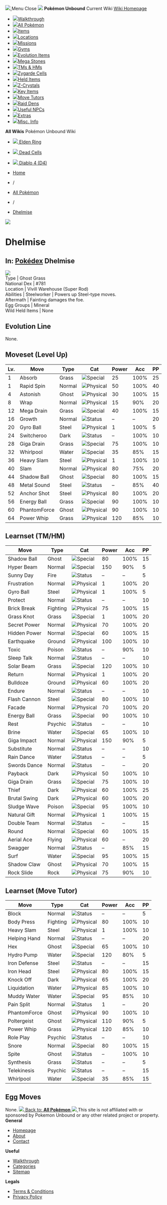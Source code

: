 [ ![](https://static.unboundwiki.com/wp-content/assets/images/2024/07/unbound-game-logo-x50.png) ](https://unboundwiki.com/pokemon/dhelmise/<https:/unboundwiki.com/>)
Menu Close
![](https://static.unboundwiki.com/wp-content/assets/images/2024/07/pokemon-unbound-frozen-heights-game-icon.jpg)
**Pokémon Unbound**
Current Wiki
[ Wiki Homepage ](https://unboundwiki.com/pokemon/dhelmise/<https:/unboundwiki.com/>)
  * [![](https://static.unboundwiki.com/wp-content/assets/images/2024/07/unbound-walkthrough-start-preview.jpg)Walkthrough](https://unboundwiki.com/pokemon/dhelmise/<https:/unboundwiki.com/walkthrough/>)
  * [![](https://static.unboundwiki.com/wp-content/assets/images/2024/07/pokemon-unbound-lab-exterior-150x150.jpg)All Pokémon](https://unboundwiki.com/pokemon/dhelmise/<https:/unboundwiki.com/pokemon/>)
  * [![](https://static.unboundwiki.com/wp-content/assets/images/2024/07/items-market-150x150.jpg)Items](https://unboundwiki.com/pokemon/dhelmise/<https:/unboundwiki.com/items/>)
  * [![](https://static.unboundwiki.com/wp-content/assets/images/2024/08/world-map-pokemon-unbound.jpg)Locations](https://unboundwiki.com/pokemon/dhelmise/<https:/unboundwiki.com/locations/>)
  * [![](https://static.unboundwiki.com/wp-content/assets/images/2024/07/missions-icon-150x150.jpg)Missions](https://unboundwiki.com/pokemon/dhelmise/<https:/unboundwiki.com/missions/>)
  * [![](https://static.unboundwiki.com/wp-content/assets/images/2024/12/exterior-crater-town-gym-200x200.jpg)Gyms](https://unboundwiki.com/pokemon/dhelmise/<https:/unboundwiki.com/gyms/>)
  * [![](https://static.unboundwiki.com/wp-content/assets/images/2024/08/evolutionary-items.jpg)Evolution Items](https://unboundwiki.com/pokemon/dhelmise/<https:/unboundwiki.com/items/evolution-items/>)
  * [![](https://static.unboundwiki.com/wp-content/assets/images/2024/07/mega-stone-150x150.jpg)Mega Stones](https://unboundwiki.com/pokemon/dhelmise/<https:/unboundwiki.com/mega-stones/>)
  * [![](https://static.unboundwiki.com/wp-content/assets/images/2024/07/tmloc-150x150.png)TMs & HMs](https://unboundwiki.com/pokemon/dhelmise/<https:/unboundwiki.com/tms-hms/>)
  * [![](https://static.unboundwiki.com/wp-content/assets/images/2024/08/zygarde-house.jpg)Zygarde Cells](https://unboundwiki.com/pokemon/dhelmise/<https:/unboundwiki.com/items/zygarde-cells/>)
  * [![](https://static.unboundwiki.com/wp-content/assets/images/2024/10/helditems-endgame-shop-200x200.jpg)Held Items](https://unboundwiki.com/pokemon/dhelmise/<https:/unboundwiki.com/items/held-items/>)
  * [![](https://static.unboundwiki.com/wp-content/assets/images/2024/08/zcrystals-listing-preview.jpg)Z-Crystals](https://unboundwiki.com/pokemon/dhelmise/<https:/unboundwiki.com/z-crystals/>)
  * [![](https://static.unboundwiki.com/wp-content/assets/images/2024/08/cube.jpg)Key Items](https://unboundwiki.com/pokemon/dhelmise/<https:/unboundwiki.com/items/key-items/>)
  * [![](https://static.unboundwiki.com/wp-content/assets/images/2024/09/move-tutors-preview.jpg)Move Tutors](https://unboundwiki.com/pokemon/dhelmise/<https:/unboundwiki.com/misc-info/move-tutors/>)
  * [![](https://static.unboundwiki.com/wp-content/assets/images/2024/10/raid-den-area-pokemon-unbound-lightv.jpg)Raid Dens](https://unboundwiki.com/pokemon/dhelmise/<https:/unboundwiki.com/raid-dens/>)
  * [![](https://static.unboundwiki.com/wp-content/assets/images/2024/11/useful-npc-preview-200x200.jpg)Useful NPCs](https://unboundwiki.com/pokemon/dhelmise/<https:/unboundwiki.com/misc-info/useful-npcs/>)
  * [![](https://static.unboundwiki.com/wp-content/assets/images/2024/10/kyurem-unbound-sidequest-200x200.jpg)Extras](https://unboundwiki.com/pokemon/dhelmise/<https:/unboundwiki.com/extras/>)
  * [![](https://static.unboundwiki.com/wp-content/assets/images/2024/08/dehara-mart.png)Misc. Info](https://unboundwiki.com/pokemon/dhelmise/<https:/unboundwiki.com/misc-info/>)


**All Wikis**
Pokémon Unbound Wiki
  * [ ![](https://unboundwiki.com/wp-content/themes/stratswiki/assets/img/wiki/elden-ring.png) Elden Ring ](https://unboundwiki.com/pokemon/dhelmise/<#>)
  * [ ![](https://unboundwiki.com/wp-content/themes/stratswiki/assets/img/wiki/dead-cells.jpg) Dead Cells ](https://unboundwiki.com/pokemon/dhelmise/<#>)
  * [ ![](https://unboundwiki.com/wp-content/themes/stratswiki/assets/img/wiki/diablo.png) Diablo 4 (D4) ](https://unboundwiki.com/pokemon/dhelmise/<#>)


  * [ Home ](https://unboundwiki.com/pokemon/dhelmise/<https:/unboundwiki.com/>)
  * /
  * [ All Pokémon ](https://unboundwiki.com/pokemon/dhelmise/<https:/unboundwiki.com/pokemon/>)
  * /
  * [ Dhelmise ](https://unboundwiki.com/pokemon/dhelmise/<https:/unboundwiki.com/pokemon/dhelmise/>)

![](https://static.unboundwiki.com/wp-content/assets/images/2024/12/dhelmise-scaled-1.png)
# Dhelmise
In: [Pokédex](https://unboundwiki.com/pokemon/dhelmise/<https:/unboundwiki.com/category/pokedex/>)
Dhelmise  
---  
![](https://static.unboundwiki.com/wp-content/assets/sprites/pokemon/dhelmise.png)  
Type | Ghost Grass  
National Dex | #781  
Location | Vivill Warehouse (Super Rod)  
Abilities | Steelworker | Powers up Steel-type moves.  
Aftermath | Fainting damages the foe.  
Egg Groups | Mineral  
Wild Held Items | None  
## Evolution Line
None. 
## Moveset (Level Up)
Lv. | Move | Type | Cat | Power | Acc | PP  
---|---|---|---|---|---|---  
1 | Absorb | Grass | ![Special](https://static.unboundwiki.com/wp-content/assets/icons/ui/special.png) | 25 | 100% | 25  
1 | Rapid Spin | Normal | ![Physical](https://static.unboundwiki.com/wp-content/assets/icons/ui/physical.png) | 50 | 100% | 40  
4 | Astonish | Ghost | ![Physical](https://static.unboundwiki.com/wp-content/assets/icons/ui/physical.png) | 30 | 100% | 15  
8 | Wrap | Normal | ![Physical](https://static.unboundwiki.com/wp-content/assets/icons/ui/physical.png) | 15 | 90% | 20  
12 | Mega Drain | Grass | ![Special](https://static.unboundwiki.com/wp-content/assets/icons/ui/special.png) | 40 | 100% | 15  
16 | Growth | Normal | ![Status](https://static.unboundwiki.com/wp-content/assets/icons/ui/status.png) | – | – | 20  
20 | Gyro Ball | Steel | ![Physical](https://static.unboundwiki.com/wp-content/assets/icons/ui/physical.png) | 1 | 100% | 5  
24 | Switcheroo | Dark | ![Status](https://static.unboundwiki.com/wp-content/assets/icons/ui/status.png) | – | 100% | 10  
28 | Giga Drain | Grass | ![Special](https://static.unboundwiki.com/wp-content/assets/icons/ui/special.png) | 75 | 100% | 10  
32 | Whirlpool | Water | ![Special](https://static.unboundwiki.com/wp-content/assets/icons/ui/special.png) | 35 | 85% | 15  
36 | Heavy Slam | Steel | ![Physical](https://static.unboundwiki.com/wp-content/assets/icons/ui/physical.png) | 1 | 100% | 10  
40 | Slam | Normal | ![Physical](https://static.unboundwiki.com/wp-content/assets/icons/ui/physical.png) | 80 | 75% | 20  
44 | Shadow Ball | Ghost | ![Special](https://static.unboundwiki.com/wp-content/assets/icons/ui/special.png) | 80 | 100% | 15  
48 | Metal Sound | Steel | ![Status](https://static.unboundwiki.com/wp-content/assets/icons/ui/status.png) | – | 85% | 40  
52 | Anchor Shot | Steel | ![Physical](https://static.unboundwiki.com/wp-content/assets/icons/ui/physical.png) | 80 | 100% | 20  
56 | Energy Ball | Grass | ![Special](https://static.unboundwiki.com/wp-content/assets/icons/ui/special.png) | 90 | 100% | 10  
60 | PhantomForce | Ghost | ![Physical](https://static.unboundwiki.com/wp-content/assets/icons/ui/physical.png) | 90 | 100% | 10  
64 | Power Whip | Grass | ![Physical](https://static.unboundwiki.com/wp-content/assets/icons/ui/physical.png) | 120 | 85% | 10  
## Learnset (TM/HM)
Move | Type | Cat | Power | Acc | PP  
---|---|---|---|---|---  
Shadow Ball | Ghost | ![Special](https://static.unboundwiki.com/wp-content/assets/icons/ui/special.png) | 80 | 100% | 15  
Hyper Beam | Normal | ![Special](https://static.unboundwiki.com/wp-content/assets/icons/ui/special.png) | 150 | 90% | 5  
Sunny Day | Fire | ![Status](https://static.unboundwiki.com/wp-content/assets/icons/ui/status.png) | – | – | 5  
Frustration | Normal | ![Physical](https://static.unboundwiki.com/wp-content/assets/icons/ui/physical.png) | 1 | 100% | 20  
Gyro Ball | Steel | ![Physical](https://static.unboundwiki.com/wp-content/assets/icons/ui/physical.png) | 1 | 100% | 5  
Protect | Normal | ![Status](https://static.unboundwiki.com/wp-content/assets/icons/ui/status.png) | – | – | 10  
Brick Break | Fighting | ![Physical](https://static.unboundwiki.com/wp-content/assets/icons/ui/physical.png) | 75 | 100% | 15  
Grass Knot | Grass | ![Special](https://static.unboundwiki.com/wp-content/assets/icons/ui/special.png) | 1 | 100% | 20  
Secret Power | Normal | ![Physical](https://static.unboundwiki.com/wp-content/assets/icons/ui/physical.png) | 70 | 100% | 20  
Hidden Power | Normal | ![Special](https://static.unboundwiki.com/wp-content/assets/icons/ui/special.png) | 60 | 100% | 15  
Earthquake | Ground | ![Physical](https://static.unboundwiki.com/wp-content/assets/icons/ui/physical.png) | 100 | 100% | 10  
Toxic | Poison | ![Status](https://static.unboundwiki.com/wp-content/assets/icons/ui/status.png) | – | 90% | 10  
Sleep Talk | Normal | ![Status](https://static.unboundwiki.com/wp-content/assets/icons/ui/status.png) | – | – | 10  
Solar Beam | Grass | ![Special](https://static.unboundwiki.com/wp-content/assets/icons/ui/special.png) | 120 | 100% | 10  
Return | Normal | ![Physical](https://static.unboundwiki.com/wp-content/assets/icons/ui/physical.png) | 1 | 100% | 20  
Bulldoze | Ground | ![Physical](https://static.unboundwiki.com/wp-content/assets/icons/ui/physical.png) | 60 | 100% | 20  
Endure | Normal | ![Status](https://static.unboundwiki.com/wp-content/assets/icons/ui/status.png) | – | – | 10  
Flash Cannon | Steel | ![Special](https://static.unboundwiki.com/wp-content/assets/icons/ui/special.png) | 80 | 100% | 10  
Facade | Normal | ![Physical](https://static.unboundwiki.com/wp-content/assets/icons/ui/physical.png) | 70 | 100% | 20  
Energy Ball | Grass | ![Special](https://static.unboundwiki.com/wp-content/assets/icons/ui/special.png) | 90 | 100% | 10  
Rest | Psychic | ![Status](https://static.unboundwiki.com/wp-content/assets/icons/ui/status.png) | – | – | 10  
Brine | Water | ![Special](https://static.unboundwiki.com/wp-content/assets/icons/ui/special.png) | 65 | 100% | 10  
Giga Impact | Normal | ![Physical](https://static.unboundwiki.com/wp-content/assets/icons/ui/physical.png) | 150 | 90% | 5  
Substitute | Normal | ![Status](https://static.unboundwiki.com/wp-content/assets/icons/ui/status.png) | – | – | 10  
Rain Dance | Water | ![Status](https://static.unboundwiki.com/wp-content/assets/icons/ui/status.png) | – | – | 5  
Swords Dance | Normal | ![Status](https://static.unboundwiki.com/wp-content/assets/icons/ui/status.png) | – | – | 20  
Payback | Dark | ![Physical](https://static.unboundwiki.com/wp-content/assets/icons/ui/physical.png) | 50 | 100% | 10  
Giga Drain | Grass | ![Special](https://static.unboundwiki.com/wp-content/assets/icons/ui/special.png) | 75 | 100% | 10  
Thief | Dark | ![Physical](https://static.unboundwiki.com/wp-content/assets/icons/ui/physical.png) | 60 | 100% | 25  
Brutal Swing | Dark | ![Physical](https://static.unboundwiki.com/wp-content/assets/icons/ui/physical.png) | 60 | 100% | 20  
Sludge Wave | Poison | ![Special](https://static.unboundwiki.com/wp-content/assets/icons/ui/special.png) | 95 | 100% | 10  
Natural Gift | Normal | ![Physical](https://static.unboundwiki.com/wp-content/assets/icons/ui/physical.png) | 1 | 100% | 15  
Double Team | Normal | ![Status](https://static.unboundwiki.com/wp-content/assets/icons/ui/status.png) | – | – | 15  
Round | Normal | ![Special](https://static.unboundwiki.com/wp-content/assets/icons/ui/special.png) | 60 | 100% | 15  
Aerial Ace | Flying | ![Physical](https://static.unboundwiki.com/wp-content/assets/icons/ui/physical.png) | 60 | – | 20  
Swagger | Normal | ![Status](https://static.unboundwiki.com/wp-content/assets/icons/ui/status.png) | – | 85% | 15  
Surf | Water | ![Special](https://static.unboundwiki.com/wp-content/assets/icons/ui/special.png) | 95 | 100% | 15  
Shadow Claw | Ghost | ![Physical](https://static.unboundwiki.com/wp-content/assets/icons/ui/physical.png) | 70 | 100% | 15  
Rock Slide | Rock | ![Physical](https://static.unboundwiki.com/wp-content/assets/icons/ui/physical.png) | 75 | 90% | 10  
## Learnset (Move Tutor)
Move | Type | Cat | Power | Acc | PP  
---|---|---|---|---|---  
Block | Normal | ![Status](https://static.unboundwiki.com/wp-content/assets/icons/ui/status.png) | – | – | 5  
Body Press | Fighting | ![Physical](https://static.unboundwiki.com/wp-content/assets/icons/ui/physical.png) | 80 | 100% | 10  
Heavy Slam | Steel | ![Physical](https://static.unboundwiki.com/wp-content/assets/icons/ui/physical.png) | 1 | 100% | 10  
Helping Hand | Normal | ![Status](https://static.unboundwiki.com/wp-content/assets/icons/ui/status.png) | – | – | 20  
Hex | Ghost | ![Special](https://static.unboundwiki.com/wp-content/assets/icons/ui/special.png) | 65 | 100% | 10  
Hydro Pump | Water | ![Special](https://static.unboundwiki.com/wp-content/assets/icons/ui/special.png) | 120 | 80% | 5  
Iron Defense | Steel | ![Status](https://static.unboundwiki.com/wp-content/assets/icons/ui/status.png) | – | – | 15  
Iron Head | Steel | ![Physical](https://static.unboundwiki.com/wp-content/assets/icons/ui/physical.png) | 80 | 100% | 15  
Knock Off | Dark | ![Physical](https://static.unboundwiki.com/wp-content/assets/icons/ui/physical.png) | 65 | 100% | 20  
Liquidation | Water | ![Physical](https://static.unboundwiki.com/wp-content/assets/icons/ui/physical.png) | 85 | 100% | 10  
Muddy Water | Water | ![Special](https://static.unboundwiki.com/wp-content/assets/icons/ui/special.png) | 95 | 85% | 10  
Pain Split | Normal | ![Status](https://static.unboundwiki.com/wp-content/assets/icons/ui/status.png) | 1 | – | 20  
PhantomForce | Ghost | ![Physical](https://static.unboundwiki.com/wp-content/assets/icons/ui/physical.png) | 90 | 100% | 10  
Poltergeist | Ghost | ![Physical](https://static.unboundwiki.com/wp-content/assets/icons/ui/physical.png) | 110 | 90% | 5  
Power Whip | Grass | ![Physical](https://static.unboundwiki.com/wp-content/assets/icons/ui/physical.png) | 120 | 85% | 10  
Role Play | Psychic | ![Status](https://static.unboundwiki.com/wp-content/assets/icons/ui/status.png) | – | – | 10  
Snore | Normal | ![Special](https://static.unboundwiki.com/wp-content/assets/icons/ui/special.png) | 80 | 100% | 15  
Spite | Ghost | ![Status](https://static.unboundwiki.com/wp-content/assets/icons/ui/status.png) | – | 100% | 10  
Synthesis | Grass | ![Status](https://static.unboundwiki.com/wp-content/assets/icons/ui/status.png) | – | – | 5  
Telekinesis | Psychic | ![Status](https://static.unboundwiki.com/wp-content/assets/icons/ui/status.png) | – | – | 15  
Whirlpool | Water | ![Special](https://static.unboundwiki.com/wp-content/assets/icons/ui/special.png) | 35 | 85% | 15  
## Egg Moves
None. 
[ ![](https://static.unboundwiki.com/wp-content/assets/images/2024/07/pokemon-unbound-lab-exterior.jpg) Back to: **All Pokémon** ](https://unboundwiki.com/pokemon/dhelmise/<https:/unboundwiki.com/pokemon/>)
[ ![](https://static.unboundwiki.com/wp-content/assets/images/2024/07/unbound-game-logo-x50.png) ](https://unboundwiki.com/pokemon/dhelmise/<https:/unboundwiki.com/>)
This site is not affiliated with or sponsored by Pokemon Unbound or any other related project or property. 
**General**
  * [ Homepage ](https://unboundwiki.com/pokemon/dhelmise/<https:/unboundwiki.com/>)
  * [ About ](https://unboundwiki.com/pokemon/dhelmise/<https:/unboundwiki.com/about/>)
  * [ Contact ](https://unboundwiki.com/pokemon/dhelmise/<https:/unboundwiki.com/contact/>)


**Useful**
  * [ Walkthrough ](https://unboundwiki.com/pokemon/dhelmise/<https:/unboundwiki.com/walkthrough/>)
  * [ Categories ](https://unboundwiki.com/pokemon/dhelmise/<https:/unboundwiki.com/categories/>)
  * [ Sitemap ](https://unboundwiki.com/pokemon/dhelmise/<https:/unboundwiki.com/sitemap/>)


**Legals**
  * [ Terms & Conditions ](https://unboundwiki.com/pokemon/dhelmise/<https:/unboundwiki.com/terms-conditions/>)
  * [ Privacy Policy ](https://unboundwiki.com/pokemon/dhelmise/<https:/unboundwiki.com/privacy-policy/>)


